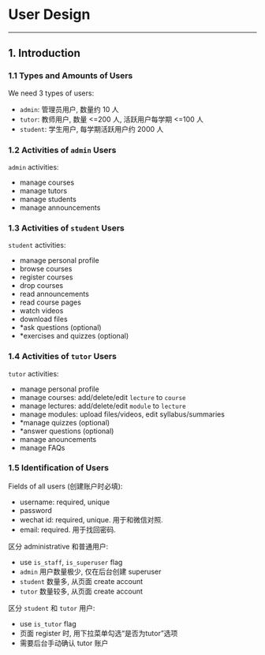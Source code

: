 # User Design

---

## 1. Introduction

### 1.1 Types and Amounts of Users

We need 3 types of users:

- `admin`: 管理员用户, 数量约 10 人
- `tutor`: 教师用户, 数量 <=200 人, 活跃用户每学期 <=100 人
- `student`: 学生用户, 每学期活跃用户约 2000 人

### 1.2 Activities of `admin` Users

`admin` activities:

- manage courses
- manage tutors
- manage students
- manage announcements

### 1.3 Activities of `student` Users

`student` activities:

- manage personal profile
- browse courses
- register courses
- drop courses
- read announcements
- read course pages
- watch videos
- download files
- *ask questions (optional)
- *exercises and quizzes (optional)

### 1.4 Activities of `tutor` Users

`tutor` activities:

- manage personal profile
- manage courses: add/delete/edit `lecture` to `course`
- manage lectures: add/delete/edit `module` to `lecture`
- manage modules: upload files/videos, edit syllabus/summaries
- *manage quizzes (optional)
- *answer questions (optional)
- manage anouncements
- manage FAQs

### 1.5 Identification of Users

Fields of all users (创建账户时必填):

- username: required, unique
- password
- wechat id: required, unique. 用于和微信对照.
- email: required. 用于找回密码.

区分 administrative 和普通用户:

- use `is_staff`, `is_superuser` flag
- `admin` 用户数量极少, 仅在后台创建 superuser
- `student` 数量多, 从页面 create account
- `tutor` 数量较多, 从页面 create account

区分 `student` 和 `tutor` 用户:

- use `is_tutor` flag
- 页面 register 时, 用下拉菜单勾选“是否为tutor”选项
- 需要后台手动确认 tutor 账户